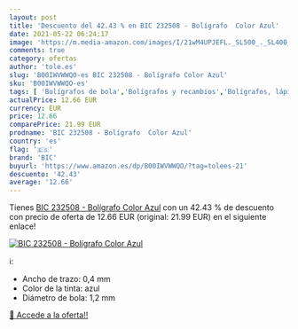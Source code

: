 ```yaml
---
layout: post
title: 'Descuento del 42.43 % en BIC 232508 - Bolígrafo  Color Azul'
date: 2021-05-22 06:24:17
image: 'https://m.media-amazon.com/images/I/21wM4UPJEFL._SL500_._SL400_.jpg'
comments: true
category: ofertas
author: 'tole.es'
slug: 'B00IWVWWQO-es BIC 232508 - Bolígrafo Color Azul'
sku: 'B00IWVWWQO-es'
tags: [ 'Bolígrafos de bola','Bolígrafos y recambios','Bolígrafos, lápices y útiles de escritura','Oficina y papelería','bic','bolígrafo', ]
actualPrice: 12.66 EUR
currency: EUR
price: 12.66
comparePrice: 21.99 EUR
prodname: 'BIC 232508 - Bolígrafo  Color Azul'
country: 'es'
flag: '🇪🇸'
brand: 'BIC'
buyurl: 'https://www.amazon.es/dp/B00IWVWWQO/?tag=tolees-21'
descuento: '42.43'
average: '12.66'
---
```


Tienes [BIC 232508 - Bolígrafo  Color Azul](https://www.amazon.es/dp/B00IWVWWQO/?tag=tolees-21) con un 42.43 % de descuento con precio de oferta de 12.66 EUR (original: 21.99 EUR) en el siguiente enlace!

[![BIC 232508 - Bolígrafo  Color Azul](https://m.media-amazon.com/images/I/21wM4UPJEFL._SL500_._SL400_.jpg)](https://www.amazon.es/dp/B00IWVWWQO/?tag=tolees-21)

ℹ️:

- Ancho de trazo: 0,4 mm
- Color de la tinta: azul
- Diámetro de bola: 1,2 mm

[🛒 Accede a la oferta!!](https://www.amazon.es/dp/B00IWVWWQO/?tag=tolees-21)
